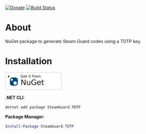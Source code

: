 [![Donate](https://img.shields.io/badge/-%E2%99%A5%20Donate-%23ff69b4)](https://hmlendea.go.ro/fund.html) [![Build Status](https://github.com/hmlendea/steamguard.totp/actions/workflows/dotnet.yml/badge.svg)](https://github.com/hmlendea/steamguard.totp/actions/workflows/dotnet.yml)

# About

NuGet package to generate Steam Guard codes using a TOTP key.

# Installation

[![Get it from NuGet](https://raw.githubusercontent.com/hmlendea/readme-assets/master/badges/stores/nuget.png)](https://nuget.org/packages/SteamGuard.TOTP)

**.NET CLI**:
```bash
dotnet add package SteamGuard.TOTP
```

**Package Manager**:
```powershell
Install-Package SteamGuard.TOTP
```

